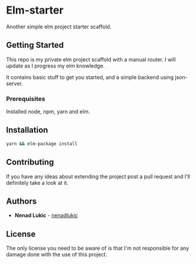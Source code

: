 # Elm-starter

Another simple elm project starter scaffold.

## Getting Started

This repo is my private elm project scaffold with
a manual router. I will update as I progress my elm knowledge.

It contains basic stuff to get you started, and a simple backend
using json-server.

### Prerequisites

Installed node, npm, yarn and elm.

## Installation

```bash
yarn && elm-package install
```

## Contributing

If you have any ideas about extending the project post a pull request and
I'll definitely take a look at it.

## Authors

* **Nenad Lukic** - [nenadlukic](https://github.com/nenadlukic)

## License

The only license you need to be aware of is that I'm not responsible for
any damage done with the use of this project.
